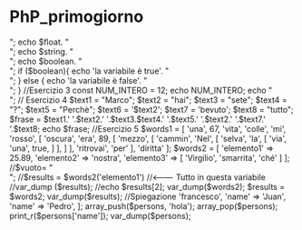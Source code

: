 # PhP_primogiorno

<?php
    // Esercizio 2

    $intero = 12;
    $float = 123.45;
    $string = 'mi stringa';
    $boolean = true;

    echo $intero. "<br>";
    echo $float. "<br>";
    echo $string. "<br>";
    echo $boolean. "<br>";

    if ($boolean){
        echo 'la variabile è true'. "<br>";
    }  else { 
        echo 'la variabile è false'. "<br>";
    }

    //Esercizio 3

    const NUM_INTERO = 12;
    echo NUM_INTERO;
    echo "<br>";
    // Esercizio 4

    $text1 = "Marco"; 
    $text2 = "hai"; 
    $text3 = "sete"; 
    $text4 = "?";
    $text5 = "Perchè";
    $text6 = '$text2';
    $text7 = 'bevuto';
    $text8 = "tutto";

    $frase = $text1.' '.$text2.' '.$text3.$text4.' '.$text5.' '.$text2.' '.$text7.' '.$text8;
    echo $frase;

    //Esercizio 5

    $words1 = [
  'una',
  67,
  'vita',
  'colle',
  'mi',
  'rosso',
  [
    'oscura',
    'era',
    89,        
    [
      'mezzo',
      [
        'cammin',
        'Nel',
        [
          'selva',
          'la',
          [
            'via',
            'una',
            true,
          ]
        ],
      ]
    ],
    'ritrovai',
    'per'
  ],
'diritta'
];

$words2 = [
  'elemento1' => 25.89,
  'elemento2' => 'nostra', 
   'elemento3' => [
      'Virgilio',
      'smarrita',
      'ché'
    ]
];
//$vuoto= "<br>";
//$results = $words2('elemento1') //<--- Tutto in questa variabile
//var_dump ($results);
//echo $results[2];
var_dump($words2);
$results = $words2;
var_dump($results);




//Spiegazione

<?php
/*

//Declaracion de variable

$prova = "Patricia";
$prova1 = 'patricia';
$frase =  "$prova";
$frase = '$prova';


$frase1 = 'mi chiamo $prova';

$frase2 = 'mi chiamo $prova1';
$frase3 = "mi chiamo $prova";
$frase4 = "mi chiamo $prova1";
echo $frase1. "\n";
echo $frase2. "\n";
echo $frase3. "\n";
echo $frase4. "\n";
$names = ['luis', 'carlos', 'mauro'];
print_r($names). "\n";
var_dump($names). "\n";
*/

$persons = [
    'name' => 'francesco',
     'name' => 'Juan',
      'name' => 'Pedro',
];
array_push($persons, 'hola');
array_pop($persons);
print_r($persons['name']);
var_dump($persons);
